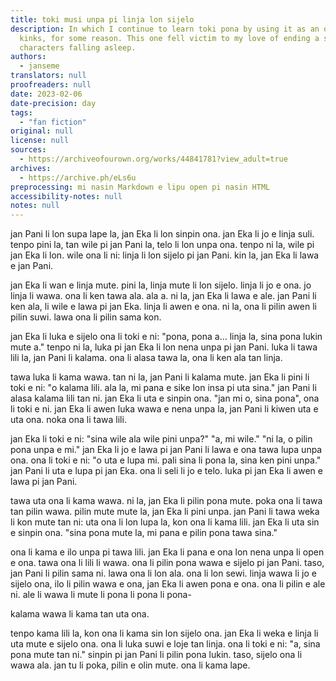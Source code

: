 ```yaml
---
title: toki musi unpa pi linja lon sijelo
description: In which I continue to learn toki pona by using it as an outlet for my
  kinks, for some reason. This one fell victim to my love of ending a story with the
  characters falling asleep.
authors:
  - janseme
translators: null
proofreaders: null
date: 2023-02-06
date-precision: day
tags:
  - "fan fiction"
original: null
license: null
sources:
  - https://archiveofourown.org/works/44841781?view_adult=true
archives:
  - https://archive.ph/eLs6u
preprocessing: mi nasin Markdown e lipu open pi nasin HTML
accessibility-notes: null
notes: null
---
```


jan Pani li lon supa lape la, jan Eka li lon sinpin ona. jan Eka li jo e linja suli. tenpo pini la, tan wile pi jan Pani la, telo li lon unpa ona. tenpo ni la, wile pi jan Eka li lon. wile ona li ni: linja li lon sijelo pi jan Pani. kin la, jan Eka li lawa e jan Pani.

jan Eka li wan e linja mute. pini la, linja mute li lon sijelo. linja li jo e ona. jo linja li wawa. ona li ken tawa ala. ala a. ni la, jan Eka li lawa e ale. jan Pani li ken ala, li wile e lawa pi jan Eka. linja li awen e ona. ni la, ona li pilin awen li pilin suwi. lawa ona li pilin sama kon.

jan Eka li luka e sijelo ona li toki e ni: "pona, pona a... linja la, sina pona lukin mute a." tenpo ni la, luka pi jan Eka li lon nena unpa pi jan Pani. luka li tawa lili la, jan Pani li kalama. ona li alasa tawa la, ona li ken ala tan linja.

tawa luka li kama wawa. tan ni la, jan Pani li kalama mute. jan Eka li pini li toki e ni: "o kalama lili. ala la, mi pana e sike lon insa pi uta sina." jan Pani li alasa kalama lili tan ni. jan Eka li uta e sinpin ona. "jan mi o, sina pona", ona li toki e ni. jan Eka li awen luka wawa e nena unpa la, jan Pani li kiwen uta e uta ona. noka ona li tawa lili.

jan Eka li toki e ni: "sina wile ala wile pini unpa?" "a, mi wile." "ni la, o pilin pona unpa e mi." jan Eka li jo e lawa pi jan Pani li lawa e ona tawa lupa unpa ona. ona li toki e ni: "o uta e lupa mi. pali sina li pona la, sina ken pini unpa." jan Pani li uta e lupa pi jan Eka. ona li seli li jo e telo. luka pi jan Eka li awen e lawa pi jan Pani.

tawa uta ona li kama wawa. ni la, jan Eka li pilin pona mute. poka ona li tawa tan pilin wawa. pilin mute mute la, jan Eka li pini unpa. jan Pani li tawa weka li kon mute tan ni: uta ona li lon lupa la, kon ona li kama lili. jan Eka li uta sin e sinpin ona. "sina pona mute la, mi pana e pilin pona tawa sina."

ona li kama e ilo unpa pi tawa lili. jan Eka li pana e ona lon nena unpa li open e ona. tawa ona li lili li wawa. ona li pilin pona wawa e sijelo pi jan Pani. taso, jan Pani li pilin sama ni. lawa ona li lon ala. ona li lon sewi. linja wawa li jo e sijelo ona, ilo li pilin wawa e ona, jan Eka li awen pona e ona. ona li pilin e ale ni. ale li wawa li mute li pona li pona li pona-

kalama wawa li kama tan uta ona.

tenpo kama lili la, kon ona li kama sin lon sijelo ona. jan Eka li weka e linja li uta mute e sijelo ona. ona li luka suwi e loje tan linja. ona li toki e ni: "a, sina pona mute tan ni." sinpin pi jan Pani li pilin pona lukin. taso, sijelo ona li wawa ala. jan tu li poka, pilin e olin mute. ona li kama lape.
